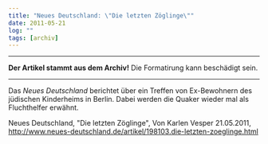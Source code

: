 ```yaml
---
title: "Neues Deutschland: \"Die letzten Zöglinge\""
date: 2011-05-21
log: ""
tags: [archiv]
---
```

<hr><b>Der Artikel stammt aus dem Archiv!</b> Die Formatirung kann beschädigt sein.<hr>
Das <i>Neues Deutschland</i> berichtet über ein Treffen von Ex-Bewohnern des jüdischen Kinderheims in Berlin. Dabei werden die Quaker wieder mal als Fluchthelfer erwähnt.

Neues Deutschland, "Die letzten Zöglinge", Von Karlen Vesper 21.05.2011, http://www.neues-deutschland.de/artikel/198103.die-letzten-zoeglinge.html
